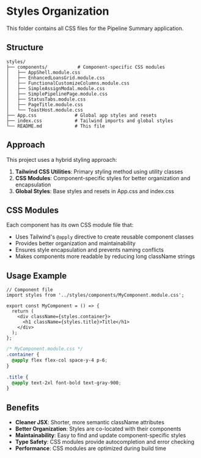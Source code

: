 # Styles Organization

This folder contains all CSS files for the Pipeline Summary application.

## Structure

```
styles/
├── components/           # Component-specific CSS modules
│   ├── AppShell.module.css
│   ├── EnhancedLoansGrid.module.css
│   ├── FunctionalCustomizeColumns.module.css
│   ├── SimpleAssignModal.module.css
│   ├── SimplePipelinePage.module.css
│   ├── StatusTabs.module.css
│   ├── PageTitle.module.css
│   └── ToastHost.module.css
├── App.css              # Global app styles and resets
├── index.css            # Tailwind imports and global styles
└── README.md            # This file
```

## Approach

This project uses a hybrid styling approach:

1. **Tailwind CSS Utilities**: Primary styling method using utility classes
2. **CSS Modules**: Component-specific styles for better organization and encapsulation
3. **Global Styles**: Base styles and resets in App.css and index.css

## CSS Modules

Each component has its own CSS module file that:
- Uses Tailwind's `@apply` directive to create reusable component classes
- Provides better organization and maintainability
- Ensures style encapsulation and prevents naming conflicts
- Makes components more readable by reducing long className strings

## Usage Example

```tsx
// Component file
import styles from '../styles/components/MyComponent.module.css';

export const MyComponent = () => {
  return (
    <div className={styles.container}>
      <h1 className={styles.title}>Title</h1>
    </div>
  );
};
```

```css
/* MyComponent.module.css */
.container {
  @apply flex flex-col space-y-4 p-6;
}

.title {
  @apply text-2xl font-bold text-gray-900;
}
```

## Benefits

- **Cleaner JSX**: Shorter, more semantic className attributes
- **Better Organization**: Styles are co-located with their components
- **Maintainability**: Easy to find and update component-specific styles
- **Type Safety**: CSS modules provide autocompletion and error checking
- **Performance**: CSS modules are optimized during build time